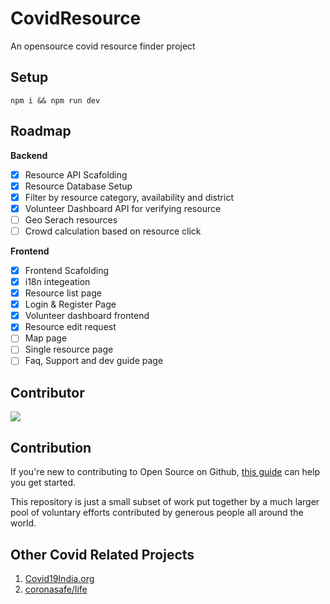 # CovidResource
An opensource covid resource finder project

## Setup
```
npm i && npm run dev
```

## Roadmap

**Backend**
- [x] Resource API Scafolding
- [x] Resource Database Setup
- [x] Filter by resource category, availability and district
- [x] Volunteer Dashboard API for verifying resource
- [ ] Geo Serach resources
- [ ] Crowd calculation based on resource click

**Frontend**
- [x] Frontend Scafolding
- [x] i18n integeation
- [x] Resource list page
- [x] Login & Register Page
- [x] Volunteer dashboard frontend
- [x] Resource edit request
- [ ] Map page
- [ ] Single resource page
- [ ] Faq, Support and dev guide page

## Contributor
<a href="https://github.com/jahidanowar/covidresource/graphs/contributors">
  <img src="https://contrib.rocks/image?repo=jahidanowar/covidresource" />
</a>

## Contribution
If you're new to contributing to Open Source on Github, [this guide](https://guides.github.com/activities/contributing-to-open-source/) can help you get started. 

This repository is just a small subset of work put together by a much larger pool of voluntary efforts contributed by generous people all around the world.

## Other Covid Related Projects
1. [Covid19India.org](https://github.com/covid19india/covid19india-react)
2. [coronasafe/life](https://github.com/coronasafe/life)